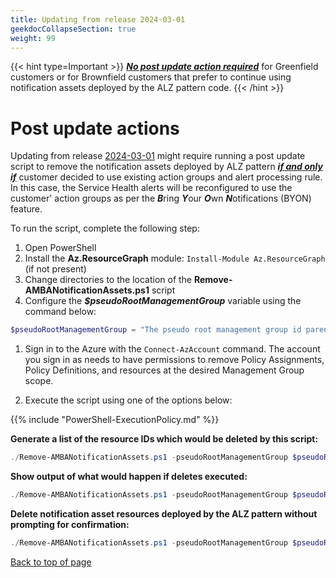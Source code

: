 ```yaml
---
title: Updating from release 2024-03-01
geekdocCollapseSection: true
weight: 99
---
```

{{< hint type=Important >}}
<ins>***No post update action required***</ins> for Greenfield customers or for Brownfield customers that prefer to continue using notification assets deployed by the ALZ pattern code.
{{< /hint >}}

# Post update actions

Updating from release [2024-03-01](../../../Overview/Whats-New#2024-03-01) might require running a post update script to remove the notification assets deployed by ALZ pattern <ins>***if and only if***</ins> customer decided to use existing action groups and alert processing rule. In this case, the Service Health alerts will be reconfigured to use the customer' action groups as per the ***B***ring ***Y***our ***O***wn ***N***otifications (BYON) feature.

To run the script, complete the following step:

  1. Open PowerShell
  2. Install the **Az.ResourceGraph** module: `Install-Module Az.ResourceGraph` (if not present)
  3. Change directories to the location of the **Remove-AMBANotificationAssets.ps1** script
  4. Configure the ***$pseudoRootManagementGroup*** variable using the command below:

  ```powershell
  $pseudoRootManagementGroup = "The pseudo root management group id parenting the identity, management and connectivity management groups"
  ```

  1. Sign in to the Azure with the `Connect-AzAccount` command. The account you sign in as needs to have permissions to remove Policy Assignments, Policy Definitions, and resources at the desired Management Group scope.

  2. Execute the script using one of the options below:

  {{% include "PowerShell-ExecutionPolicy.md" %}}

  **Generate a list of the resource IDs which would be deleted by this script:**

  ```powershell
  ./Remove-AMBANotificationAssets.ps1 -pseudoRootManagementGroup $pseudoRootManagementGroup -ReportOnly
  ```

  **Show output of what would happen if deletes executed:**

  ```powershell
  ./Remove-AMBANotificationAssets.ps1 -pseudoRootManagementGroup $pseudoRootManagementGroup -WhatIf
  ```

  **Delete notification asset resources deployed by the ALZ pattern without prompting for confirmation:**

  ```powershell
  ./Remove-AMBANotificationAssets.ps1 -pseudoRootManagementGroup $pseudoRootManagementGroup -Force
  ```

[Back to top of page](.)
